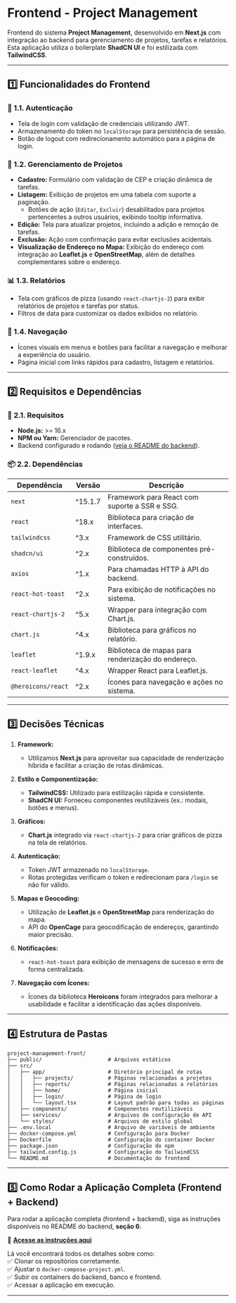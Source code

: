 # **Frontend - Project Management**

Frontend do sistema **Project Management**, desenvolvido em **Next.js** com integração ao backend para gerenciamento de projetos, tarefas e relatórios. Esta aplicação utiliza o boilerplate **ShadCN UI** e foi estilizada com **TailwindCSS**.

---

## **1️⃣ Funcionalidades do Frontend**

### **🔐 1.1. Autenticação**
- Tela de login com validação de credenciais utilizando JWT.
- Armazenamento do token no `localStorage` para persistência de sessão.
- Botão de logout com redirecionamento automático para a página de login.

### **📂 1.2. Gerenciamento de Projetos**
- **Cadastro:** Formulário com validação de CEP e criação dinâmica de tarefas.
- **Listagem:** Exibição de projetos em uma tabela com suporte a paginação.
  - Botões de ação (`Editar`, `Excluir`) desabilitados para projetos pertencentes a outros usuários, exibindo tooltip informativa.
- **Edição:** Tela para atualizar projetos, incluindo a adição e remoção de tarefas.
- **Exclusão:** Ação com confirmação para evitar exclusões acidentais.
- **Visualização de Endereço no Mapa:** Exibição do endereço com integração ao **Leaflet.js** e **OpenStreetMap**, além de detalhes complementares sobre o endereço.

### **📊 1.3. Relatórios**
- Tela com gráficos de pizza (usando `react-chartjs-2`) para exibir relatórios de projetos e tarefas por status.
- Filtros de data para customizar os dados exibidos no relatório.

### **📌 1.4. Navegação**
- Ícones visuais em menus e botões para facilitar a navegação e melhorar a experiência do usuário.
- Página inicial com links rápidos para cadastro, listagem e relatórios.

---

## **2️⃣ Requisitos e Dependências**

### **📌 2.1. Requisitos**
- **Node.js:** >= 16.x
- **NPM ou Yarn:** Gerenciador de pacotes.
- Backend configurado e rodando ([veja o README do backend](../README.md)).

### **📦 2.2. Dependências**
| Dependência        | Versão       | Descrição                                  |
|--------------------|--------------|------------------------------------------|
| `next`            | ^15.1.7      | Framework para React com suporte a SSR e SSG. |
| `react`           | ^18.x        | Biblioteca para criação de interfaces.      |
| `tailwindcss`     | ^3.x         | Framework de CSS utilitário.               |
| `shadcn/ui`       | ^2.x         | Biblioteca de componentes pré-construídos. |
| `axios`           | ^1.x         | Para chamadas HTTP à API do backend.       |
| `react-hot-toast` | ^2.x         | Para exibição de notificações no sistema.  |
| `react-chartjs-2` | ^5.x         | Wrapper para integração com Chart.js.      |
| `chart.js`        | ^4.x         | Biblioteca para gráficos no relatório.     |
| `leaflet`         | ^1.9.x       | Biblioteca de mapas para renderização do endereço. |
| `react-leaflet`   | ^4.x         | Wrapper React para Leaflet.js.             |
| `@heroicons/react`| ^2.x         | Ícones para navegação e ações no sistema.  |

---

## **3️⃣ Decisões Técnicas**

1. **Framework:**
   - Utilizamos **Next.js** para aproveitar sua capacidade de renderização híbrida e facilitar a criação de rotas dinâmicas.

2. **Estilo e Componentização:**
   - **TailwindCSS:** Utilizado para estilização rápida e consistente.
   - **ShadCN UI:** Forneceu componentes reutilizáveis (ex.: modais, botões e menus).

3. **Gráficos:**
   - **Chart.js** integrado via `react-chartjs-2` para criar gráficos de pizza na tela de relatórios.

4. **Autenticação:**
   - Token JWT armazenado no `localStorage`.
   - Rotas protegidas verificam o token e redirecionam para `/login` se não for válido.

5. **Mapas e Geocoding:**
   - Utilização de **Leaflet.js** e **OpenStreetMap** para renderização do mapa.
   - API do **OpenCage** para geocodificação de endereços, garantindo maior precisão.

6. **Notificações:**
   - `react-hot-toast` para exibição de mensagens de sucesso e erro de forma centralizada.

7. **Navegação com Ícones:**
   - Ícones da biblioteca **Heroicons** foram integrados para melhorar a usabilidade e facilitar a identificação das ações disponíveis.

---

## **4️⃣ Estrutura de Pastas**

```plaintext
project-management-front/
├── public/                     # Arquivos estáticos
├── src/
│   ├── app/                    # Diretório principal de rotas
│   │   ├── projects/           # Páginas relacionadas a projetos
│   │   ├── reports/            # Páginas relacionadas a relatórios
│   │   ├── home/               # Página inicial
│   │   ├── login/              # Página de login
│   │   └── layout.tsx          # Layout padrão para todas as páginas
│   ├── components/             # Componentes reutilizáveis
│   ├── services/               # Arquivos de configuração de API
│   └── styles/                 # Arquivos de estilo global
├── .env.local                  # Arquivo de variáveis de ambiente
├── docker-compose.yml          # Configuração para Docker
├── Dockerfile                  # Configuração do container Docker
├── package.json                # Configuração do npm
├── tailwind.config.js          # Configuração do TailwindCSS
└── README.md                   # Documentação do frontend
```

---

## **5️⃣ Como Rodar a Aplicação Completa (Frontend + Backend)**  

Para rodar a aplicação completa (frontend + backend), siga as instruções disponíveis no README do backend, **seção 6**:  

🔗 **[Acesse as instruções aqui](https://github.com/fael-silva/projectManagement)**  

Lá você encontrará todos os detalhes sobre como:  
✅ Clonar os repositórios corretamente.  
✅ Ajustar o `docker-compose-project.yml`.  
✅ Subir os containers do backend, banco e frontend.  
✅ Acessar a aplicação em execução.   

---

